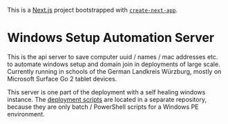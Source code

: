 This is a [Next.js](https://nextjs.org/) project bootstrapped with [`create-next-app`](https://github.com/vercel/next.js/tree/canary/packages/create-next-app).

# Windows Setup Automation Server

This is the api server to save computer uuid / names / mac addresses etc. to automate windows setup and domain join in deployments of large scale.
Currently running in schools of the German Landkreis Würzburg, mostly on Microsoft Surface Go 2 tablet devices.

This server is one part of the deployment with a self healing windows instance. The [deployment scripts](https://github.com/scriptman-de/windows-resetstick) are located in a separate repository, because they are only batch / PowerShell scripts for a Windows PE environment.
